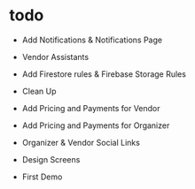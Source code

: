 # todo

- Add Notifications & Notifications Page
- Vendor Assistants
- Add Firestore rules & Firebase Storage Rules
- Clean Up

- Add Pricing and Payments for Vendor
- Add Pricing and Payments for Organizer
- Organizer & Vendor Social Links
- Design Screens
- First Demo

